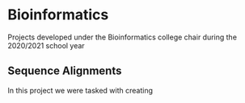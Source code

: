 # Bioinformatics
Projects developed under the Bioinformatics college chair during the 2020/2021 school year

## Sequence Alignments
In this project we were tasked with creating
